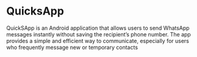 # QuicksApp
QuickSApp is an Android application that allows users to send WhatsApp messages instantly without saving the recipient’s phone number. The app provides a simple and efficient way to communicate, especially for users who frequently message new or temporary contacts
